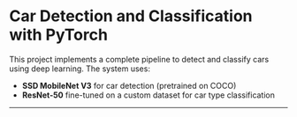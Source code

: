 # Car Detection and Classification with PyTorch

This project implements a complete pipeline to detect and classify cars using deep learning. The system uses:

- **SSD MobileNet V3** for car detection (pretrained on COCO)
- **ResNet-50** fine-tuned on a custom dataset for car type classification

---



